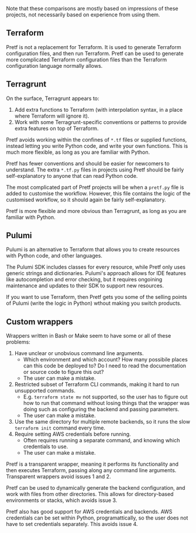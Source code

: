 Note that these comparisons are mostly based on impressions of these projects, not necessarily based on experience from using them.

## Terraform

Pretf is not a replacement for Terraform. It is used to generate Terraform configuration files, and then run Terraform. Pretf can be used to generate more complicated Terraform configuration files than the Terraform configuration language normally allows.

## Terragrunt

On the surface, Terragrunt appears to:

1. Add extra functions to Terraform (with interpolation syntax, in a place where Terraform will ignore it).
2. Work with some Terragrunt-specific conventions or patterns to provide extra features on top of Terraform.

Pretf avoids working within the confines of `*.tf` files or supplied functions, instead letting you write Python code, and write your own functions. This is much more flexible, as long as you are familiar with Python.

Pretf has fewer conventions and should be easier for newcomers to understand. The extra `*.tf.py` files in projects using Pretf should be fairly self-explanatory to anyone that can read Python code.

The most complicated part of Pretf projects will be when a `pretf.py` file is added to customise the workflow. However, this file contains the logic of the customised workflow, so it should again be fairly self-explanatory.

Pretf is more flexible and more obvious than Terragrunt, as long as you are familiar with Python.

## Pulumi

Pulumi is an alternative to Terraform that allows you to create resources with Python code, and other languages.

The Pulumi SDK includes classes for every resource, while Pretf only uses generic strings and dictionaries. Pulumi's approach allows for IDE features like autocompletion and error checking, but it requires ongoining maintenance and updates to their SDK to support new resources.

If you want to use Terraform, then Pretf gets you some of the selling points of Pulumi (write the logic in Python) wthout making you switch products.

## Custom wrappers

Wrappers written in Bash or Make seem to have some or all of these problems:

1. Have unclear or unobvious command line arguments.
    * Which environment and which account? How many possibile places can this code be deployed to? Do I need to read the documentation or source code to figure this out?
    * The user can make a mistake.
2. Restricted subset of Terraform CLI commands, making it hard to run unsupported commands.
    * E.g. `terraform state mv` not supported, so the user has to figure out how to run that command without losing things that the wrapper was doing such as configuring the backend and passing parameters.
    * The user can make a mistake.
3. Use the same directory for multiple remote backends, so it runs the slow `terraform init` command every time.
4. Require setting AWS credentials before running.
    * Often requires running a separate command, and knowing which credentials to use.
    * The user can make a mistake.

Pretf is a transparent wrapper, meaning it performs its functionality and then executes Terraform, passing along any command line arguments. Transparent wrappers avoid issues 1 and 2.

Pretf can be used to dynamically generate the backend configuration, and work with files from other directories. This allows for directory-based environments or stacks, which avoids issue 3.

Pretf also has good support for AWS credentials and backends. AWS credentials can be set within Python, programattically, so the user does not have to set credentials separately. This avoids issue 4.
